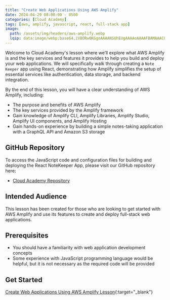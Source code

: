 ```yaml
---
title: "Create Web Applications Using AWS Amplify"
date: 2024-04-29 08:00:00 - 0500
categories: [Cloud Academy]
tags: [aws, amplify, javascript, react, full-stack app]
image: 
  path: /assets/img/headers/aws-amplify.webp
  lqip: data:image/webp;base64,iVBORw0KGgoAAAANSUhEUgAAAAoAAAAFBAMAAACOSmBbAAAALVBMVEUEXdsCXNwlaMArabsDXdwTY898in2HiXQSYdAVZdBDeLE8c7YTY9IBXN4BXN32BPqEAAAAIElEQVQIHWNgYBBkAAJGZQEg6ZreAiQ9Vx8Bkiz3HBgAKdYEUCStpF8AAAAASUVORK5CYII=
---
```


Welcome to Cloud Academy's lesson where we’ll explore what AWS Amplify is and the key services and features it provides to help you build and deploy your web applications. We will specifically walk through creating a `Note Keeper` app using React, demonstrating how Amplify simplifies the setup of essential services like authentication, data storage, and backend integration. 

By the end of this lesson, you will have a clear understanding of AWS Amplify, including:
- The purpose and benefits of AWS Amplify
- The key services provided by the Amplify framework
- Gain knowledge of Amplify CLI, Amplify Libraries, Amplify Studio, Amplify UI components, and Amplify Hosting
- Gain hands-on experience by building a simple notes-taking application with a GraphQL API and Amazon S3 storage

## GitHub Repository
To access the JavaScript code and configuration files for building and deploying the React NoteKeeper App, please visit our GitHub repository here:
- <a href="https://github.com/cloudacademy/create-web-applications-using-aws-amplify" target="_blank">Cloud Academy Repository</a>

## Intended Audience
This lesson has been created for those who are looking to get started with AWS Amplify and use its features to create and deploy full-stack web applications.

## Prerequisites
- You should have a familiarity with web application development concepts
- Some experience with JavaScript programming language would be helpful, but it is not necessary as the required code will be provided

## Get Started
[Create Web Applications Using AWS Amplify Lesson](https://cloudacademy.com/course/create-web-applications-using-aws-amplify-1/introduction-15042024201555/){:target="_blank"}